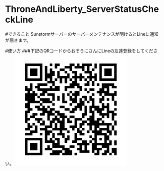 # ThroneAndLiberty_ServerStatusCheckLine
#できること
Sunstormサーバーのサーバーメンテナンスが明けるとLineに通知が届きます。

#使い方
###下記のQRコードからおぞうにさんにLineの友達登録をしてください。
![alt text](image.png)


